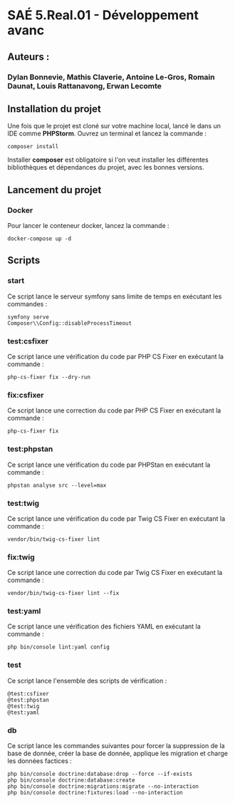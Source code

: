 # SAÉ 5.Real.01 - Développement avanc

## Auteurs : 
### Dylan Bonnevie, Mathis Claverie, Antoine Le-Gros, Romain Daunat, Louis Rattanavong, Erwan Lecomte

## Installation du projet

Une fois que le projet est cloné sur votre machine local, lancé le dans un IDE comme __PHPStorm__.
Ouvrez un terminal et lancez la commande :
```shell
composer install
```
Installer __composer__ est obligatoire si l'on veut installer les différentes bibliothèques et dépendances du projet, avec les bonnes versions.

## Lancement du projet
### Docker
Pour lancer le conteneur docker, lancez la commande :
```shell
docker-compose up -d
```

## Scripts
### start
Ce script lance le serveur symfony sans limite de temps en exécutant les commandes :
```shell
symfony serve
Composer\\Config::disableProcessTimeout
```
### test:csfixer
Ce script lance une vérification du code par PHP CS Fixer en exécutant la commande :
```shell
php-cs-fixer fix --dry-run
```
### fix:csfixer
Ce script lance une correction du code par PHP CS Fixer en exécutant la commande :
```shell
php-cs-fixer fix
```
### test:phpstan
Ce script lance une vérification du code par PHPStan en exécutant la commande :
```shell
phpstan analyse src --level=max
```
### test:twig
Ce script lance une vérification du code par Twig CS Fixer en exécutant la commande :
```shell
vendor/bin/twig-cs-fixer lint
```
### fix:twig
Ce script lance une correction du code par Twig CS Fixer en exécutant la commande :
```shell
vendor/bin/twig-cs-fixer lint --fix
```
### test:yaml
Ce script lance une vérification des fichiers YAML en exécutant la commande :
```shell
php bin/console lint:yaml config
```
### test
Ce script lance l'ensemble des scripts de vérification :
```shell
@test:csfixer
@test:phpstan
@test:twig
@test:yaml
```
### db
Ce script lance les commandes suivantes pour forcer la suppression de la base de donnée, créer la base de donnée, applique les migration et charge les données factices :
```shell
php bin/console doctrine:database:drop --force --if-exists
php bin/console doctrine:database:create
php bin/console doctrine:migrations:migrate --no-interaction
php bin/console doctrine:fixtures:load --no-interaction
```



